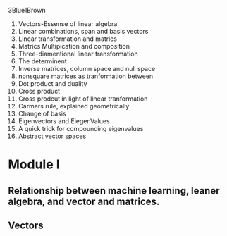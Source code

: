 3Blue1Brown
1. Vectors-Essense of linear algebra
2. Linear combinations, span and basis vectors
3. Linear transformation and matrics
4. Matrics Multipication and composition
5. Three-diamentional linear transformation
6. The determinent
7. Inverse matrices, column space and null space
8. nonsquare matrices as tranformation between
9. Dot product and duality
10. Cross product
11. Cross prodcut in light of linear tranformation
12. Carmers rule, explained geometrically
13. Change of basis
14. Eigenvectors and EiegenValues
15. A quick trick for compounding eigenvalues
16. Abstract vector spaces 
# Module I
## Relationship between machine learning, leaner algebra, and vector and matrices.
## Vectors 
